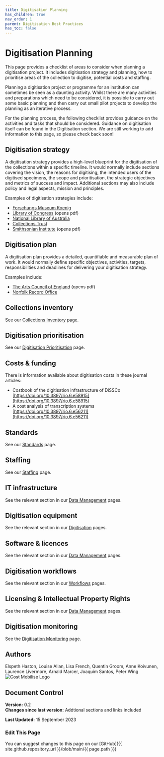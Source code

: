 ```yaml
---
title: Digitisation Planning
has_children: true
nav_order: 1
parent: Digitisation Best Practices
has_toc: false
---
```

# Digitisation Planning

This page provides a checklist of areas to consider when planning a digitisation project. It includes digitisation strategy and planning, how to prioritise areas of the collection to digitise, potential costs and staffing.

Planning a digitisation project or programme for an institution can sometimes be seen as a daunting activity. Whilst there are many activities and preparations which need to be considered, it is possible to carry out some basic planning and then carry out small pilot projects to develop the planning as an iterative process.

For the planning process, the following checklist provides guidance on the activities and tasks that should be considered. Guidance on digitisation itself can be found in the Digitisation section. We are still working to add information to this page, so please check back soon!

## Digitisation strategy
A digitisation strategy provides a high-level blueprint for the digitisation of the collections within a specific timeline. It would normally include sections covering the vision, the reasons for digitising, the intended users of the digitised specimens, the scope and prioritisation, the strategic objectives and metrics of success and impact. Additional sections may also include policy and legal aspects, mission and principles.

Examples of digitisation strategies include:
* <a href="https://bonn.leibniz-lib.de/en/research/collections/digitization-strategy">Forschungs Museum Koenig</a>
* <a href="https://www.loc.gov/acq/devpol/Digital%20Collections%20Strategy%20Overview_final.pdf">Library of Congress</a> (opens pdf)
* <a href="https://www.nla.gov.au/about-us/corporate-documents/corporate-strategies/digital-access-collections-digitisation-strategy">National Library of Australia</a>
* <a href="https://collectionstrust.org.uk/resource/creating-your-digitisation-strategy/">Collections Trust</a>
* <a href="https://www.si.edu/content/pdf/about/2010_si_digitization_plan.pdf">Smithsonian Institute</a> (opens pdf)
		

## Digitisation plan
A digitisation plan provides a detailed, quantifiable and measurable plan of work. It would normally define specific objectives, activities, targets, responsibilities and deadlines for delivering your digitisation strategy.

Examples include:
* <a href="https://www.artscouncil.org.uk/sites/default/files/download-file/Digital_Policy_Plan_guidelines.pdf">The Arts Council of England</a> (opens pdf)
* <a href="https://www.archives.norfolk.gov.uk/community-archives/digitisation/creating-a-digitisation-plan">Norfolk Record Office</a>


## Collections inventory
See our [Collections Inventory](/DigitisationPlanning/CollectionsInventory.html) page.

## Digitisation prioritisation
See our [Digitisation Prioritisation](/DigitisationPlanning/DigPrioritisation.html) page.

## Costs & funding
There is information available about digitisation costs in these journal articles:

* Costbook of the digitisation infrastructure of DiSSCo [https://doi.org/10.3897/rio.6.e58915](https://doi.org/10.3897/rio.6.e58915)
* A cost analysis of transcription systems [https://doi.org/10.3897/rio.6.e56211](https://doi.org/10.3897/rio.6.e56211)

## Standards
See our [Standards](/DigitisationPlanning/Standards.html) page.

## Staffing
See our [Staffing](/DigitisationPlanning/Staffing.html) page.

## IT infrastructure
See the relevant section in our [Data Management](/DataManagement/InfrastructureRecs.html) pages.

## Digitisation equipment
See the relevant section in our [Digitisation](/SpecimenImageCapture/DigitisationStation.html) pages.

## Software & licences
See the relevant section in our [Data Management](/DataManagement/Software/Software.html) pages.

## Digitisation workflows
See the relevant section in our [Workflows](https://dissco.github.io/Workflow.html) pages.

## Licensing & Intellectual Property Rights
See the relevant section in our [Data Management](/DataManagement/Software/licensing.html) pages.

## Digitisation monitoring
See the [Digitisation Monitoring](https://dissco.github.io/DigitisationPlanning/DigitisationMonitoring/DigitisationMonitoring.html) page.

## Authors
Elspeth Haston, Louise Allan, Lisa French, Quentin Groom, Anne Koivunen, Laurence Livermore, Arnald Marcer, Joaquim Santos, Peter Wing\
![Cost Mobilise Logo](/images/Logos/Mobilise.png)

## Document Control
**Version:** 0.2\
**Changes since last version:**
Addtional sections and links included

**Last Updated:** 15 September 2023

### Edit This Page
You can suggest changes to this page on our [GitHub]({{ site.github.repository_url }}/blob/main/{{ page.path }})
